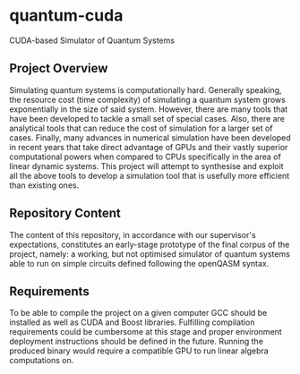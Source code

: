 # quantum-cuda
CUDA-based Simulator of Quantum Systems

## Project Overview
Simulating quantum systems is computationally hard. Generally speaking,
the resource cost (time complexity) of simulating a quantum system grows
exponentially in the size of said system. However, there are many tools that
have been developed to tackle a small set of special cases. Also, there are
analytical tools that can reduce the cost of simulation for a larger set of
cases. Finally, many advances in numerical simulation have been developed in
recent years that take direct advantage of GPUs and their vastly superior
computational powers when compared to CPUs specifically in the area of
linear dynamic systems. This project will attempt to synthesise and exploit all
the above tools to develop a simulation tool that is usefully more efficient
than existing ones.

## Repository Content
The content of this repository, in accordance with our supervisor's
expectations, constitutes an early-stage prototype of the final corpus of the
project, namely: a working, but not optimised simulator of quantum systems able
to run on simple circuits defined following the openQASM syntax.

## Requirements
To be able to compile the project on a given computer GCC should be installed as
well as CUDA and Boost libraries.
Fulfilling compilation requirements could be cumbersome at this stage and
proper environment deployment instructions should be defined in the future.
Running the produced binary would require a compatible GPU to run linear algebra
computations on.
